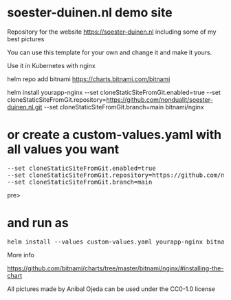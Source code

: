 # soester-duinen.nl demo site
Repository for the website https://soester-duinen.nl including some of my best pictures

You can use this  template for your own and change it and make it yours.

Use it in Kubernetes with nginx

helm repo add bitnami https://charts.bitnami.com/bitnami

helm install  yourapp-nginx --set cloneStaticSiteFromGit.enabled=true --set cloneStaticSiteFromGit.repository=https://github.com/nondualit/soester-duinen.nl.git --set cloneStaticSiteFromGit.branch=main bitnami/nginx

# or create a custom-values.yaml with all values you want
<pre>
--set cloneStaticSiteFromGit.enabled=true 
--set cloneStaticSiteFromGit.repository=https://github.com/nondualit/soester-duinen.nl.git 
--set cloneStaticSiteFromGit.branch=main
</pre>pre>

# and run as
<pre>
helm install --values custom-values.yaml yourapp-nginx bitnami/nginx
</pre>

More info

https://github.com/bitnami/charts/tree/master/bitnami/nginx/#installing-the-chart

All pictures made by Anibal Ojeda can be used under the CC0-1.0 license
